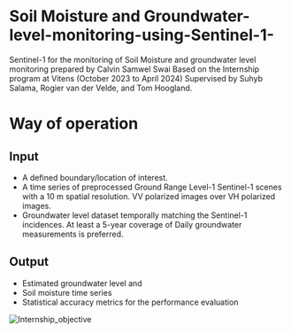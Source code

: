 # Soil Moisture and Groundwater-level-monitoring-using-Sentinel-1-

Sentinel-1 for the monitoring of Soil Moisture and groundwater level monitoring prepared by Calvin Samwel Swai Based on the Internship program at Vitens (October 2023 to April 2024) Supervised by Suhyb Salama, Rogier van der Velde, and Tom Hoogland.

# Way of operation

## Input

* A defined boundary/location of interest. 
* A time series of preprocessed Ground Range Level-1 Sentinel-1 scenes with a 10 m spatial resolution. VV polarized images over VH polarized images.
* Groundwater level dataset temporally matching the Sentinel-1 incidences. At least a 5-year coverage of Daily groundwater measurements is preferred.

## Output
* Estimated groundwater level and
* Soil moisture time series
* Statistical accuracy metrics for the performance evaluation

![Internship_objective](https://github.com/user-attachments/assets/9e875fbe-d9ff-4454-b265-b103109308ba)
